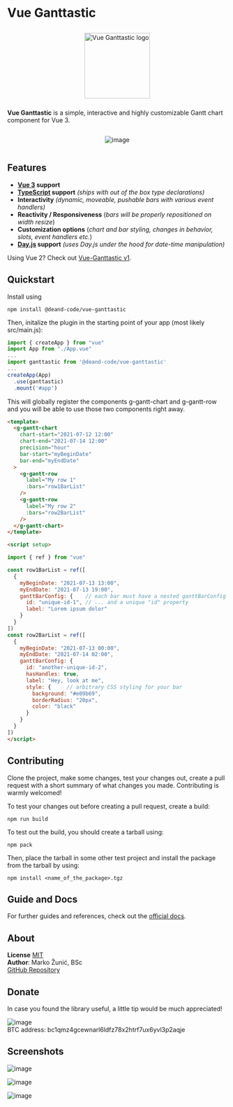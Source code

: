 # Vue Ganttastic
<div style="display: flex; flex-direction: column; align-items:center;">
<img
    src="https://user-images.githubusercontent.com/28678851/148047714-301f07df-4101-48b8-9e47-1f272b290e80.png" 
    style="margin: 10px;" height="150"
    alt="Vue Ganttastic logo"
/>  

<b>Vue Ganttastic</b> is a simple, interactive and highly customizable Gantt chart component for Vue 3.   

![image](https://user-images.githubusercontent.com/28678851/148191571-76bd8d61-4583-4538-8c59-cc2915494890.png)

</div>


## Features
- **[Vue 3](https://v3.vuejs.org/) support**
- **[TypeScript](https://www.typescriptlang.org/) support** *(ships with out of the box type declarations)*
- **Interactivity** *(dynamic, moveable, pushable bars with various event handlers)*
-  **Reactivity / Responsiveness** (*bars will be properly repositioned on width resize*)
- **Customization options** (*chart and bar styling, changes in behavior, slots, event handlers etc.*)
- **[Day.js](https://day.js.org/en/) support**  *(uses Day.js under the hood for date-time manipulation)*

Using Vue 2? Check out [Vue-Ganttastic v1](https://github.com/zunnzunn/vue-ganttastic/tree/vue-ganttastic-v1).  

## Quickstart
Install using
```
npm install @deand-code/vue-ganttastic
```
Then, initalize the plugin in the starting point of your app (most likely src/main.js):
```js
import { createApp } from "vue"
import App from "./App.vue"
...
import ganttastic from '@deand-code/vue-ganttastic'
...
createApp(App)
  .use(ganttastic)
  .mount('#app')
```

This will globally register the components g-gantt-chart and g-gantt-row and you will be able to use those two components right away.
```html
<template>
  <g-gantt-chart
    chart-start="2021-07-12 12:00"
    chart-end="2021-07-14 12:00"
    precision="hour"
    bar-start="myBeginDate"
    bar-end="myEndDate"
  >
    <g-gantt-row
      label="My row 1"
      :bars="row1BarList"
    />
    <g-gantt-row
      label="My row 2"
      :bars="row2BarList"
    />
  </g-gantt-chart>
</template>

<script setup>

import { ref } from "vue"

const row1BarList = ref([
  {
    myBeginDate: "2021-07-13 13:00",
    myEndDate: "2021-07-13 19:00",
    ganttBarConfig: {    // each bar must have a nested ganttBarConfig object ...
      id: "unique-id-1", // ... and a unique "id" property
      label: "Lorem ipsum dolor"
    }
  }
])
const row2BarList = ref([
  {
    myBeginDate: "2021-07-13 00:00",
    myEndDate: "2021-07-14 02:00",
    ganttBarConfig: {
      id: "another-unique-id-2",
      hasHandles: true,
      label: "Hey, look at me",
      style: {     // arbitrary CSS styling for your bar
        background: "#e09b69",
        borderRadius: "20px",
        color: "black"
      }
    }
  }
])
</script>

```

## Contributing
Clone the project, make some changes, test your changes out, create a pull request with a short summary of what changes you made. Contributing is warmly welcomed!

To test your changes out before creating a pull request, create a build:
```
npm run build
```
To test out the build, you should create a tarball using:
```
npm pack
```
Then, place the tarball in some other test project and install the package from the tarball by using:
```
npm install <name_of_the_package>.tgz
```

## Guide and Docs
For further guides and references, check out the [official docs](https://zunnzunn.github.io/vue-ganttastic/getting-started.html).  

## About
**License** [MIT](https://choosealicense.com/licenses/mit/)  
**Author**: Marko Žunić, BSc  
[GitHub Repository](https://github.com/zunnzunn/vue-ganttastic)  

## Donate
In case you found the library useful, a little tip would be much appreciated!

![image](https://user-images.githubusercontent.com/28678851/233090745-a0a6d8a4-6df6-4b82-ac0c-90e69551786e.png)  
BTC address: bc1qmz4gcewnarl6ldfz78x2htrf7ux6yvl3p2aqje    




## Screenshots
![image](https://user-images.githubusercontent.com/28678851/148191571-76bd8d61-4583-4538-8c59-cc2915494890.png)

![image](https://user-images.githubusercontent.com/28678851/148191529-b50c0d17-bcc1-4a78-9d2c-ff2a36b03f52.png)  

![image](https://user-images.githubusercontent.com/28678851/148191757-a2520dce-aeed-43df-87b2-3a64e225f9e7.png)
